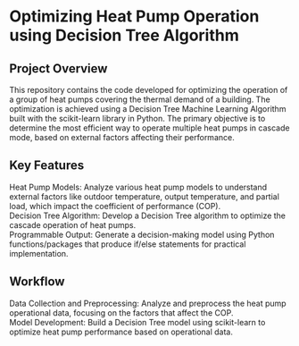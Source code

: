 # **Optimizing Heat Pump Operation using Decision Tree Algorithm**

## **Project Overview**
This repository contains the code developed for optimizing the operation of a group of heat pumps covering the thermal demand of a building. The optimization is achieved using a Decision Tree Machine Learning Algorithm built with the scikit-learn library in Python. The primary objective is to determine the most efficient way to operate multiple heat pumps in cascade mode, based on external factors affecting their performance.

## **Key Features**
Heat Pump Models: Analyze various heat pump models to understand external factors like outdoor temperature, output temperature, and partial load, which impact the coefficient of performance (COP).  
Decision Tree Algorithm: Develop a Decision Tree algorithm to optimize the cascade operation of heat pumps.  
Programmable Output: Generate a decision-making model using Python functions/packages that produce if/else statements for practical implementation.


## **Workflow**
Data Collection and Preprocessing: Analyze and preprocess the heat pump operational data, focusing on the factors that affect the COP.  
Model Development: Build a Decision Tree model using scikit-learn to optimize heat pump performance based on operational data.

